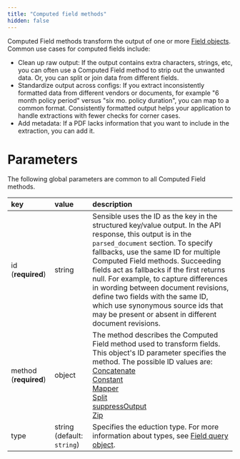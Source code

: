 ```yaml
---
title: "Computed field methods"
hidden: false
---
```

Computed Field methods transform the output of one or more [Field objects](doc:field-query-object). Common use cases for computed fields include:

- Clean up raw output:  If the output contains extra characters, strings, etc, you can often use a Computed Field method to strip out the unwanted data. Or, you can split or join data from different fields.
- Standardize output across configs:  If you extract inconsistently formatted data from different vendors or documents, for example "6 month policy period" versus "six mo. policy duration", you can map to a common format. Consistently formatted output helps your application to handle extractions with fewer checks for corner cases.
- Add metadata: If a PDF lacks information that you want to include in the extraction, you can add it. 



Parameters
====

The following global parameters are common to all Computed Field methods.

| key                   | value                      | description                                                  |
| :-------------------- | :------------------------- | :----------------------------------------------------------- |
| id (**required**)     | string                     | Sensible uses the ID as the key in the structured key/value output. In the API response, this output is in the `parsed_document` section. To specify fallbacks, use the same ID for multiple Computed Field methods. Succeeding fields act as fallbacks if the first returns null. For example, to capture differences in wording between document revisions, define two fields with the same ID, which use synonymous source ids that may be present or absent in different document revisions. |
| method (**required**) | object                     | The method describes the Computed Field method used to transform fields. This object's ID parameter specifies the method. The possible ID values are:<br/>[Concatenate](doc:concatenate)<br/>[Constant](doc:constant)<br/>[Mapper](doc:mapper)<br/>[Split](doc:split)<br/>[suppressOutput](doc:suppress-output)<br/>[Zip](doc:zip) |
| type                  | string (default: `string`) | Specifies the eduction type. For more information about types, see [Field query object](doc:field-query-object). |

